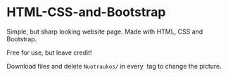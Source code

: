 # HTML-CSS-and-Bootstrap
Simple, but sharp looking website page.
Made with HTML, CSS and Bootstrap.

Free for use, but leave credit!

Download files and delete `Nuotraukos/` in every <img> tag to change the picture.
